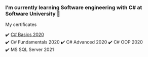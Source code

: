 ### I’m currently learning Software engineering with C# at Software University 👋

My certificates

✔️ <a href="https://softuni.bg/certificates/details/78176/4bad2380" target=_blank>C# Basics 2020</a>	
✔️ C# Fundamentals 2020	
✔️ C# Advanced 2020
✔️ C# OOP 2020	
✔️ MS SQL Server 2021
